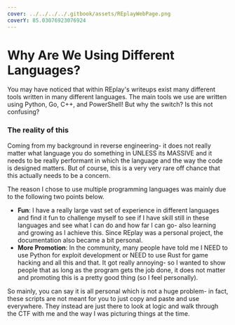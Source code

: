 ```yaml
---
cover: ../../../../.gitbook/assets/REplayWebPage.png
coverY: 85.03076923076924
---
```


# Why Are We Using Different Languages?

You may have noticed that within REplay's writeups exist many different tools written in many different languages. The main tools we use are written using Python, Go, C++, and PowerShell! But why the switch? Is this not confusing?

### The reality of this

Coming from my background in reverse engineering- it does not really matter what language you do something in UNLESS its MASSIVE and it needs to be really performant in which the language and the way the code is designed matters. But of course, this is a very very rare off chance that this actually needs to be a concern.

The reason I chose to use multiple programming languages was mainly due to the following two points below.

* **Fun**: I have a really large vast set of experience in different languages and find it fun to challenge myself to see if I have skill still in these languages and see what I can do and how far I can go- also learning and growing as I achieve this. Since REplay was a personal project, the documentation also became a bit personal.
* **More Promotion**: In the community, many people have told me I NEED to use Python for exploit development or NEED to use Rust for game hacking and all this and that. It got really annoying- so I wanted to show people that as long as the program gets the job done, it does not matter and promoting this is a pretty good thing (so I feel personally).&#x20;

So mainly, you can say it is all personal which is not a huge problem- in fact, these scripts are not meant for you to just copy and paste and use everywhere. They instead are just there to look at logic and walk through the CTF with me and the way I was picturing things at the time.&#x20;

